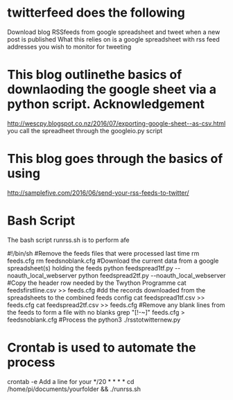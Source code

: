 # twitterfeed does the following
Download blog RSSfeeds from google spreadsheet and tweet when a new post is published
What this relies on is a google spreadsheet with rss feed addresses you wish to monitor for tweeting

# This blog outlinethe basics of downlaoding the google sheet via a python script. Acknowledgement 
http://wescpy.blogspot.co.nz/2016/07/exporting-google-sheet--as-csv.html
you call the spreadheet through the googleio.py script 

# This blog goes through the basics of using 
http://samplefive.com/2016/06/send-your-rss-feeds-to-twitter/



# Bash Script 
The bash script runrss.sh is to perform afe

#!/bin/sh
#Remove the feeds files that were processed last time 
rm feeds.cfg
rm feedsnoblank.cfg
#Download the current data from a google spreadsheet(s) holding the feeds
python feedspread1tf.py --noauth_local_webserver
python feedspread2tf.py --noauth_local_webserver
#Copy the header row needed by the Twython Programme
cat feedsfirstline.csv >> feeds.cfg
#dd the records downloaded from the spreadsheets to the combined feeds config
cat feedspread1tf.csv >> feeds.cfg
cat feedspread2tf.csv >> feeds.cfg
#Remove any blank lines from the feeds to form a file with no blanks
grep "[!-~]" feeds.cfg > feedsnoblank.cfg
#Process the 
python3 ./rsstotwitternew.py


# Crontab is used to automate the process 
crontab -e
Add a line for your 
*/20 * * * * cd /home/pi/documents/yourfolder && ./runrss.sh
